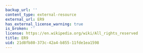 ```yaml
---
backup_url: ''
content_type: external-resource
external_url: ER9
has_external_license_warning: true
is_broken: ''
license: https://en.wikipedia.org/wiki/All_rights_reserved
title: ER9
uid: 21d8fb80-373c-42a4-b855-11fde1ea1598
---
```

